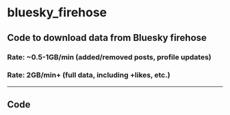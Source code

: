 # bluesky_firehose
Code to download data from Bluesky firehose
---

### Rate: ~0.5-1GB/min (added/removed posts, profile updates)
### Rate: 2GB/min+ (full data, including +likes, etc.)

---
## Code
